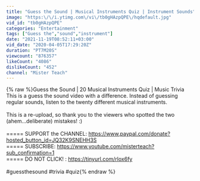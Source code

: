 ```yaml
---
title: "Guess the Sound | Musical Instruments Quiz | Instrument Sounds"
image: "https:\/\/i.ytimg.com\/vi\/tb0gHAzpQPE\/hqdefault.jpg"
vid_id: "tb0gHAzpQPE"
categories: "Entertainment"
tags: ["Guess the","sound","instrument"]
date: "2021-11-19T08:52:11+03:00"
vid_date: "2020-04-05T17:29:20Z"
duration: "PT7M20S"
viewcount: "876357"
likeCount: "4086"
dislikeCount: "452"
channel: "Mister Teach"
---
```

{% raw %}Guess the Sound | 20 Musical Instruments Quiz | Music Trivia<br />This is a guess the sound video with a difference. Instead of guessing regular sounds, listen to the twenty different musical instruments.<br /><br />This is a re-upload, so thank you to the viewers who spotted the two (ahem...deliberate) mistakes! :)<br /><br />===== SUPPORT the CHANNEL: <a rel="nofollow" target="blank" href="https://www.paypal.com/donate?hosted_button_id=JQ32K9SNEHH3S">https://www.paypal.com/donate?hosted_button_id=JQ32K9SNEHH3S</a> <br />===== SUBSCRIBE: <a rel="nofollow" target="blank" href="https://www.youtube.com/misterteach?sub_confirmation=1">https://www.youtube.com/misterteach?sub_confirmation=1</a><br />===== DO NOT CLICK! : <a rel="nofollow" target="blank" href="https://tinyurl.com/rlox6fy">https://tinyurl.com/rlox6fy</a><br /><br />#guessthesound #trivia #quiz{% endraw %}
